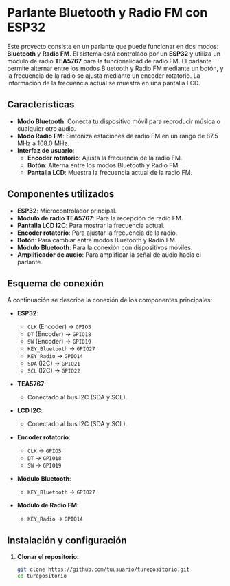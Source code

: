 # Parlante Bluetooth y Radio FM con ESP32

Este proyecto consiste en un parlante que puede funcionar en dos modos: **Bluetooth** y **Radio FM**. El sistema está controlado por un **ESP32** y utiliza un módulo de radio **TEA5767** para la funcionalidad de radio FM. El parlante permite alternar entre los modos Bluetooth y Radio FM mediante un botón, y la frecuencia de la radio se ajusta mediante un encoder rotatorio. La información de la frecuencia actual se muestra en una pantalla LCD.

## Características

- **Modo Bluetooth**: Conecta tu dispositivo móvil para reproducir música o cualquier otro audio.
- **Modo Radio FM**: Sintoniza estaciones de radio FM en un rango de 87.5 MHz a 108.0 MHz.
- **Interfaz de usuario**: 
  - **Encoder rotatorio**: Ajusta la frecuencia de la radio FM.
  - **Botón**: Alterna entre los modos Bluetooth y Radio FM.
  - **Pantalla LCD**: Muestra la frecuencia actual de la radio FM.

## Componentes utilizados

- **ESP32**: Microcontrolador principal.
- **Módulo de radio TEA5767**: Para la recepción de radio FM.
- **Pantalla LCD I2C**: Para mostrar la frecuencia actual.
- **Encoder rotatorio**: Para ajustar la frecuencia de la radio.
- **Botón**: Para cambiar entre modos Bluetooth y Radio FM.
- **Módulo Bluetooth**: Para la conexión con dispositivos móviles.
- **Amplificador de audio**: Para amplificar la señal de audio hacia el parlante.

## Esquema de conexión

A continuación se describe la conexión de los componentes principales:

- **ESP32**:
  - `CLK` (Encoder) -> `GPIO5`
  - `DT` (Encoder) -> `GPIO18`
  - `SW` (Encoder) -> `GPIO19`
  - `KEY_Bluetooth` -> `GPIO27`
  - `KEY_Radio` -> `GPIO14`
  - `SDA` (I2C) -> `GPIO21`
  - `SCL` (I2C) -> `GPIO22`

- **TEA5767**:
  - Conectado al bus I2C (SDA y SCL).

- **LCD I2C**:
  - Conectado al bus I2C (SDA y SCL).

- **Encoder rotatorio**:
  - `CLK` -> `GPIO5`
  - `DT` -> `GPIO18`
  - `SW` -> `GPIO19`

- **Módulo Bluetooth**:
  - `KEY_Bluetooth` -> `GPIO27`

- **Módulo de Radio FM**:
  - `KEY_Radio` -> `GPIO14`

## Instalación y configuración

1. **Clonar el repositorio**:
   ```bash
   git clone https://github.com/tuusuario/turepositorio.git
   cd turepositorio
